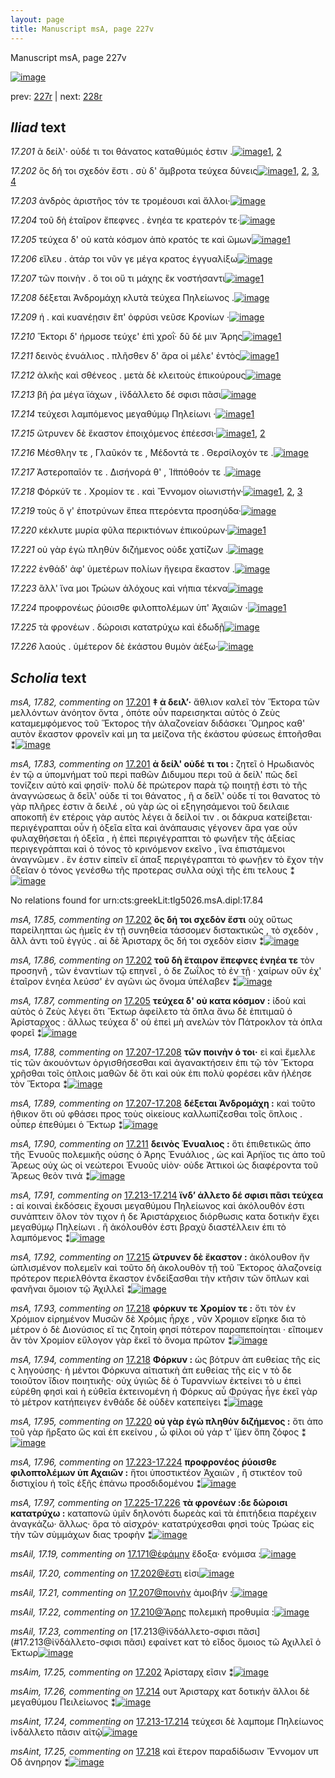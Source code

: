 ```yaml
---
layout: page
title: Manuscript msA, page 227v
---
```


Manuscript msA, page 227v

[![image](http://www.homermultitext.org/iipsrv?OBJ=IIP,1.0&FIF=/project/homer/pyramidal/deepzoom/hmt/vaimg/2017a/VA227VN_0729.tif&WID=100&CVT=JPEG)](http://www.homermultitext.org/ict2/?urn=urn:cite2:hmt:vaimg.2017a:VA227VN_0729)

prev:  [227r](../227r/) | next:  [228r](../228r/)

## *Iliad* text

*17.201* <a id="17.201"/> ᾶ δείλ'· οὐδέ τι τοι θάνατος καταθύμιός ἐστιν .[![image](http://www.homermultitext.org/iipsrv?OBJ=IIP,1.0&FIF=/project/homer/pyramidal/deepzoom/hmt/vaimg/2017a/VA227VN_0729.tif&RGN=0.493,0.2134,0.393,0.027&WID=1000&CVT=JPEG)](http://www.homermultitext.org/ict2/?urn=urn:cite2:hmt:vaimg.2017a:VA227VN_0729@0.493,0.2134,0.393,0.027)[1](#msA_17.83), [2](#msA_17.82)

*17.202* <a id="17.202"/> ὃς δή τοι σχεδόν ἔστι . σὺ δ' ἄμβροτα τεύχεα δύνεις[![image](http://www.homermultitext.org/iipsrv?OBJ=IIP,1.0&FIF=/project/homer/pyramidal/deepzoom/hmt/vaimg/2017a/VA227VN_0729.tif&RGN=0.491,0.2337,0.41,0.0323&WID=1000&CVT=JPEG)](http://www.homermultitext.org/ict2/?urn=urn:cite2:hmt:vaimg.2017a:VA227VN_0729@0.491,0.2337,0.41,0.0323)[1](#msA_17.86), [2](#msA_17.85), [3](#msAim_17.25), [4](#msAil_17.20)

*17.203* <a id="17.203"/> ἀνδρὸς ἀριστῆος τόν τε τρομέουσι καὶ ἄλλοι·[![image](http://www.homermultitext.org/iipsrv?OBJ=IIP,1.0&FIF=/project/homer/pyramidal/deepzoom/hmt/vaimg/2017a/VA227VN_0729.tif&RGN=0.491,0.2554,0.363,0.0233&WID=1000&CVT=JPEG)](http://www.homermultitext.org/ict2/?urn=urn:cite2:hmt:vaimg.2017a:VA227VN_0729@0.491,0.2554,0.363,0.0233)

*17.204* <a id="17.204"/> τοῦ δὴ ἑταῖρον ἔπεφνες . ἐνηέα τε κρατερόν τε·[![image](http://www.homermultitext.org/iipsrv?OBJ=IIP,1.0&FIF=/project/homer/pyramidal/deepzoom/hmt/vaimg/2017a/VA227VN_0729.tif&RGN=0.49,0.2735,0.401,0.0263&WID=1000&CVT=JPEG)](http://www.homermultitext.org/ict2/?urn=urn:cite2:hmt:vaimg.2017a:VA227VN_0729@0.49,0.2735,0.401,0.0263)

*17.205* <a id="17.205"/> τεύχεα δ' οὐ κατὰ κόσμον ἀπὸ κρατός τε καὶ ὤμων[![image](http://www.homermultitext.org/iipsrv?OBJ=IIP,1.0&FIF=/project/homer/pyramidal/deepzoom/hmt/vaimg/2017a/VA227VN_0729.tif&RGN=0.488,0.2915,0.412,0.0263&WID=1000&CVT=JPEG)](http://www.homermultitext.org/ict2/?urn=urn:cite2:hmt:vaimg.2017a:VA227VN_0729@0.488,0.2915,0.412,0.0263)[1](#msA_17.87)

*17.206* <a id="17.206"/> εἵλευ . ἀτάρ τοι νῦν γε μέγα κρατος ἐγγυαλίξω[![image](http://www.homermultitext.org/iipsrv?OBJ=IIP,1.0&FIF=/project/homer/pyramidal/deepzoom/hmt/vaimg/2017a/VA227VN_0729.tif&RGN=0.49,0.3088,0.4,0.0316&WID=1000&CVT=JPEG)](http://www.homermultitext.org/ict2/?urn=urn:cite2:hmt:vaimg.2017a:VA227VN_0729@0.49,0.3088,0.4,0.0316)

*17.207* <a id="17.207"/> τῶν ποινὴν . ὅ τοι οὔ τι μάχης ἒκ νοστήσαντι[![image](http://www.homermultitext.org/iipsrv?OBJ=IIP,1.0&FIF=/project/homer/pyramidal/deepzoom/hmt/vaimg/2017a/VA227VN_0729.tif&RGN=0.484,0.3328,0.383,0.0248&WID=1000&CVT=JPEG)](http://www.homermultitext.org/ict2/?urn=urn:cite2:hmt:vaimg.2017a:VA227VN_0729@0.484,0.3328,0.383,0.0248)[1](#msAil_17.21)

*17.208* <a id="17.208"/> δέξεται Ἀνδρομάχη κλυτὰ τεύχεα Πηλείωνος .[![image](http://www.homermultitext.org/iipsrv?OBJ=IIP,1.0&FIF=/project/homer/pyramidal/deepzoom/hmt/vaimg/2017a/VA227VN_0729.tif&RGN=0.487,0.3486,0.4,0.0248&WID=1000&CVT=JPEG)](http://www.homermultitext.org/ict2/?urn=urn:cite2:hmt:vaimg.2017a:VA227VN_0729@0.487,0.3486,0.4,0.0248)

*17.209* <a id="17.209"/> ή . καὶ κυανέῃσιν ἒπ' ὀφρύσι νεῦσε Κρονίων ·[![image](http://www.homermultitext.org/iipsrv?OBJ=IIP,1.0&FIF=/project/homer/pyramidal/deepzoom/hmt/vaimg/2017a/VA227VN_0729.tif&RGN=0.484,0.3651,0.385,0.0248&WID=1000&CVT=JPEG)](http://www.homermultitext.org/ict2/?urn=urn:cite2:hmt:vaimg.2017a:VA227VN_0729@0.484,0.3651,0.385,0.0248)

*17.210* <a id="17.210"/> Ἕκτορι δ' ήρμοσε τεύχε' ἐπὶ χροῒ· δῦ δέ μιν Ἄρης[![image](http://www.homermultitext.org/iipsrv?OBJ=IIP,1.0&FIF=/project/homer/pyramidal/deepzoom/hmt/vaimg/2017a/VA227VN_0729.tif&RGN=0.483,0.3847,0.42,0.0248&WID=1000&CVT=JPEG)](http://www.homermultitext.org/ict2/?urn=urn:cite2:hmt:vaimg.2017a:VA227VN_0729@0.483,0.3847,0.42,0.0248)[1](#msAil_17.22)

*17.211* <a id="17.211"/> δεινὸς ἐνυάλιος . πλῆσθεν δ' ἄρα οἱ μέλε' ἐντὸς[![image](http://www.homermultitext.org/iipsrv?OBJ=IIP,1.0&FIF=/project/homer/pyramidal/deepzoom/hmt/vaimg/2017a/VA227VN_0729.tif&RGN=0.483,0.405,0.403,0.0248&WID=1000&CVT=JPEG)](http://www.homermultitext.org/ict2/?urn=urn:cite2:hmt:vaimg.2017a:VA227VN_0729@0.483,0.405,0.403,0.0248)[1](#msA_17.90)

*17.212* <a id="17.212"/> ἀλκῆς καὶ σθένεος . μετὰ δὲ κλειτοὺς ἐπικούρους[![image](http://www.homermultitext.org/iipsrv?OBJ=IIP,1.0&FIF=/project/homer/pyramidal/deepzoom/hmt/vaimg/2017a/VA227VN_0729.tif&RGN=0.486,0.4252,0.416,0.0248&WID=1000&CVT=JPEG)](http://www.homermultitext.org/ict2/?urn=urn:cite2:hmt:vaimg.2017a:VA227VN_0729@0.486,0.4252,0.416,0.0248)

*17.213* <a id="17.213"/> βῆ ῥα μέγα ϊάχων , ἰ̈νδάλλετο δέ σφισι πᾶσι[![image](http://www.homermultitext.org/iipsrv?OBJ=IIP,1.0&FIF=/project/homer/pyramidal/deepzoom/hmt/vaimg/2017a/VA227VN_0729.tif&RGN=0.485,0.444,0.359,0.0248&WID=1000&CVT=JPEG)](http://www.homermultitext.org/ict2/?urn=urn:cite2:hmt:vaimg.2017a:VA227VN_0729@0.485,0.444,0.359,0.0248)

*17.214* <a id="17.214"/> τεύχεσι λαμπόμενος μεγαθύμῳ Πηλείωνι ·[![image](http://www.homermultitext.org/iipsrv?OBJ=IIP,1.0&FIF=/project/homer/pyramidal/deepzoom/hmt/vaimg/2017a/VA227VN_0729.tif&RGN=0.484,0.4636,0.398,0.0248&WID=1000&CVT=JPEG)](http://www.homermultitext.org/ict2/?urn=urn:cite2:hmt:vaimg.2017a:VA227VN_0729@0.484,0.4636,0.398,0.0248)[1](#msAim_17.26)

*17.215* <a id="17.215"/> ὤτρυνεν δὲ ἕκαστον ἐποιχόμενος ἐπέεσσι·[![image](http://www.homermultitext.org/iipsrv?OBJ=IIP,1.0&FIF=/project/homer/pyramidal/deepzoom/hmt/vaimg/2017a/VA227VN_0729.tif&RGN=0.483,0.4823,0.383,0.0248&WID=1000&CVT=JPEG)](http://www.homermultitext.org/ict2/?urn=urn:cite2:hmt:vaimg.2017a:VA227VN_0729@0.483,0.4823,0.383,0.0248)[1](#msAil_17.24), [2](#msA_17.92)

*17.216* <a id="17.216"/> Μέσθλην τε , Γλαῦκόν τε , Μέδοντά τε . Θερσίλοχόν τε .[![image](http://www.homermultitext.org/iipsrv?OBJ=IIP,1.0&FIF=/project/homer/pyramidal/deepzoom/hmt/vaimg/2017a/VA227VN_0729.tif&RGN=0.491,0.5004,0.419,0.0248&WID=1000&CVT=JPEG)](http://www.homermultitext.org/ict2/?urn=urn:cite2:hmt:vaimg.2017a:VA227VN_0729@0.491,0.5004,0.419,0.0248)

*17.217* <a id="17.217"/> Ἀστεροπαῖόν τε . Δισήνορά θ' , Ἱ̈ππόθοόν τε .[![image](http://www.homermultitext.org/iipsrv?OBJ=IIP,1.0&FIF=/project/homer/pyramidal/deepzoom/hmt/vaimg/2017a/VA227VN_0729.tif&RGN=0.484,0.5192,0.376,0.0248&WID=1000&CVT=JPEG)](http://www.homermultitext.org/ict2/?urn=urn:cite2:hmt:vaimg.2017a:VA227VN_0729@0.484,0.5192,0.376,0.0248)

*17.218* <a id="17.218"/> Φόρκύ̆ν τε . Χρομίον τε . καὶ Ἔννομον οἰωνιστήν·[![image](http://www.homermultitext.org/iipsrv?OBJ=IIP,1.0&FIF=/project/homer/pyramidal/deepzoom/hmt/vaimg/2017a/VA227VN_0729.tif&RGN=0.485,0.5357,0.412,0.0248&WID=1000&CVT=JPEG)](http://www.homermultitext.org/ict2/?urn=urn:cite2:hmt:vaimg.2017a:VA227VN_0729@0.485,0.5357,0.412,0.0248)[1](#msA_17.93), [2](#msA_17.94), [3](#msAint_17.25)

*17.219* <a id="17.219"/> τοὺς ὅ γ' ἐποτρύνων ἔπεα πτερόεντα προσηύδα·[![image](http://www.homermultitext.org/iipsrv?OBJ=IIP,1.0&FIF=/project/homer/pyramidal/deepzoom/hmt/vaimg/2017a/VA227VN_0729.tif&RGN=0.485,0.556,0.412,0.0248&WID=1000&CVT=JPEG)](http://www.homermultitext.org/ict2/?urn=urn:cite2:hmt:vaimg.2017a:VA227VN_0729@0.485,0.556,0.412,0.0248)

*17.220* <a id="17.220"/> κέκλυτε μυρία φῦλα περικτιόνων ἐπικούρων·[![image](http://www.homermultitext.org/iipsrv?OBJ=IIP,1.0&FIF=/project/homer/pyramidal/deepzoom/hmt/vaimg/2017a/VA227VN_0729.tif&RGN=0.484,0.574,0.412,0.0248&WID=1000&CVT=JPEG)](http://www.homermultitext.org/ict2/?urn=urn:cite2:hmt:vaimg.2017a:VA227VN_0729@0.484,0.574,0.412,0.0248)[1](#msA_17.95)

*17.221* <a id="17.221"/> οὐ γὰρ ἐγὼ πληθὺν διζήμενος οὐδε χατίζων .[![image](http://www.homermultitext.org/iipsrv?OBJ=IIP,1.0&FIF=/project/homer/pyramidal/deepzoom/hmt/vaimg/2017a/VA227VN_0729.tif&RGN=0.485,0.5943,0.394,0.0248&WID=1000&CVT=JPEG)](http://www.homermultitext.org/ict2/?urn=urn:cite2:hmt:vaimg.2017a:VA227VN_0729@0.485,0.5943,0.394,0.0248)

*17.222* <a id="17.222"/> ἐνθάδ' ἀφ' ὑμετέρων πολίων ἤγειρα ἕκαστον .[![image](http://www.homermultitext.org/iipsrv?OBJ=IIP,1.0&FIF=/project/homer/pyramidal/deepzoom/hmt/vaimg/2017a/VA227VN_0729.tif&RGN=0.487,0.6138,0.394,0.0248&WID=1000&CVT=JPEG)](http://www.homermultitext.org/ict2/?urn=urn:cite2:hmt:vaimg.2017a:VA227VN_0729@0.487,0.6138,0.394,0.0248)

*17.223* <a id="17.223"/> ἂλλ' ἵνα μοι Τρώων ἀλόχους καὶ νήπια τέκνα[![image](http://www.homermultitext.org/iipsrv?OBJ=IIP,1.0&FIF=/project/homer/pyramidal/deepzoom/hmt/vaimg/2017a/VA227VN_0729.tif&RGN=0.484,0.6311,0.394,0.0248&WID=1000&CVT=JPEG)](http://www.homermultitext.org/ict2/?urn=urn:cite2:hmt:vaimg.2017a:VA227VN_0729@0.484,0.6311,0.394,0.0248)

*17.224* <a id="17.224"/> προφρονέως ῥύοισθε φιλοπτολέμων ὑπ' Ἀχαιῶν ·[![image](http://www.homermultitext.org/iipsrv?OBJ=IIP,1.0&FIF=/project/homer/pyramidal/deepzoom/hmt/vaimg/2017a/VA227VN_0729.tif&RGN=0.484,0.6506,0.413,0.0248&WID=1000&CVT=JPEG)](http://www.homermultitext.org/ict2/?urn=urn:cite2:hmt:vaimg.2017a:VA227VN_0729@0.484,0.6506,0.413,0.0248)[1](#msAil_17.25)

*17.225* <a id="17.225"/> τὰ φρονέων . δώροισι κατατρύχω καὶ ἐδωδῇ[![image](http://www.homermultitext.org/iipsrv?OBJ=IIP,1.0&FIF=/project/homer/pyramidal/deepzoom/hmt/vaimg/2017a/VA227VN_0729.tif&RGN=0.481,0.6694,0.39,0.0278&WID=1000&CVT=JPEG)](http://www.homermultitext.org/ict2/?urn=urn:cite2:hmt:vaimg.2017a:VA227VN_0729@0.481,0.6694,0.39,0.0278)

*17.226* <a id="17.226"/> λαούς . ὑμέτερον δὲ ἑκάστου θυμὸν ἀέξω·[![image](http://www.homermultitext.org/iipsrv?OBJ=IIP,1.0&FIF=/project/homer/pyramidal/deepzoom/hmt/vaimg/2017a/VA227VN_0729.tif&RGN=0.486,0.6882,0.365,0.0278&WID=1000&CVT=JPEG)](http://www.homermultitext.org/ict2/?urn=urn:cite2:hmt:vaimg.2017a:VA227VN_0729@0.486,0.6882,0.365,0.0278)

## *Scholia* text

*msA, 17.82, commenting on* [17.201](#17.201)  <a id="msA_17.82"/> **‡ ἀ δειλ’·** ἄθλιον καλεῖ τὸν Ἕκτορα τῶν μελλόντων ἀνόητον ὄντα , ὁπότε οὖν παρεισηκται αὐτὸς ὁ Ζεὺς καταμεμφόμενος τοῦ Ἕκτορος τὴν ἀλαζονείαν διδάσκει Ὅμηρος καθ' αυτὸν ἕκαστον φρονεῖν καὶ μη τα μείζονα τῆς ἑκάστου φύσεως ἐπτοῆσθαι ⁑[![image](http://www.homermultitext.org/iipsrv?OBJ=IIP,1.0&FIF=/project/homer/pyramidal/deepzoom/hmt/vaimg/2017a/VA227VN_0729.tif&RGN=0.239,0.1029,0.689,0.0331&WID=1000&CVT=JPEG)](http://www.homermultitext.org/ict2/?urn=urn:cite2:hmt:vaimg.2017a:VA227VN_0729@0.239,0.1029,0.689,0.0331)

*msA, 17.83, commenting on* [17.201](#17.201)  <a id="msA_17.83"/> **ἀ δείλ' οὐδέ τι τοι :** ζητεῖ ὁ Ηρωδιανὸς ἐν τῷ α ὑπομνήματ τοῦ περὶ παθῶν Διδυμου περι τοῦ ἀ δείλ' πῶς δεῖ τονίζειν αὐτὸ καὶ φησί̀ν· πολὺ δὲ πρώτερον παρὰ τῷ ποιητῇ ἐστι τὸ τῆς ἀναγνώσεως ᾶ δεῖλ' οὐδε τί τοι θάνατος , ῆ α δεῖλ' οὐδε τί τοι θανατος τὸ γὰρ πλῆρες ἐστιν ᾶ δειλέ , οὐ γὰρ ὡς οἱ εξηγησάμενοι τοῦ δειλαιε αποκοπῆ ἐν ετέροις γὰρ αυτὸς λέγει ᾶ δείλοί τιν . οι δάκρυα κατείβεται· περιγέγραπται οὖν ἡ ὀξεῖα εῖτα καὶ ἀνάπαυσις γέγονεν ἄρα γαε οὖν φυλαχθήσεται ἡ ὀξεῖα , ἠ ἐπεὶ περιγέγραπται τὸ φωνῆεν τῆς ἀξείας περιγεγράπται καὶ ὁ τόνος τὸ κρινόμενον εκεῖνο , ἵνα ἐπιστάμενοι ἀναγνῶμεν . ἕν ἐστιν εἰπεῖν εἴ άπαξ περιγέγραπται τὸ φωνῇεν τὸ ἔχον τὴν ὀξεῖαν ὁ τόνος γενέσθω τῆς προτερας συλλα οὐχὶ τῆς ἐπι τελους ⁑[![image](http://www.homermultitext.org/iipsrv?OBJ=IIP,1.0&FIF=/project/homer/pyramidal/deepzoom/hmt/vaimg/2017a/VA227VN_0729.tif&RGN=0.231,0.124,0.692,0.0654&WID=1000&CVT=JPEG)](http://www.homermultitext.org/ict2/?urn=urn:cite2:hmt:vaimg.2017a:VA227VN_0729@0.231,0.124,0.692,0.0654)

No relations found for urn:cts:greekLit:tlg5026.msA.dipl:17.84

*msA, 17.85, commenting on* [17.202](#17.202)  <a id="msA_17.85"/> **ὃς δή τοι σχεδὸν ἔστι** οὐχ οὕτως παρείληπται ὡς ἡμεῖς ἐν τῇ συνηθεία τάσσομεν διστακτικῶς , τὸ σχεδὸν , ἂλλ ἀντι τοῦ ἐγγύς . αἱ δὲ Ἀρισταρχ ὃς δή τοι σχεδὸν εἰσιν ⁑[![image](http://www.homermultitext.org/iipsrv?OBJ=IIP,1.0&FIF=/project/homer/pyramidal/deepzoom/hmt/vaimg/2017a/VA227VN_0729.tif&RGN=0.232,0.2104,0.225,0.0473&WID=1000&CVT=JPEG)](http://www.homermultitext.org/ict2/?urn=urn:cite2:hmt:vaimg.2017a:VA227VN_0729@0.232,0.2104,0.225,0.0473)

*msA, 17.86, commenting on* [17.202](#17.202)  <a id="msA_17.86"/> **τοῦ δὴ ἕταιρον ἔπεφνες ἐνηέα τε** τὸν προσηνῆ , τῶν ἐναντίων τῷ επηνεῖ , ὁ δε Ζωΐλος τὸ ἐν τῇ · χαίρων οὕν ἐχ' ἑταῖρον ἐνηέα λεύσσ' ἐν αγῶνι ὡς ὄνομα ὑπέλαβεν ⁑[![image](http://www.homermultitext.org/iipsrv?OBJ=IIP,1.0&FIF=/project/homer/pyramidal/deepzoom/hmt/vaimg/2017a/VA227VN_0729.tif&RGN=0.222,0.2562,0.239,0.0563&WID=1000&CVT=JPEG)](http://www.homermultitext.org/ict2/?urn=urn:cite2:hmt:vaimg.2017a:VA227VN_0729@0.222,0.2562,0.239,0.0563)

*msA, 17.87, commenting on* [17.205](#17.205)  <a id="msA_17.87"/> **τεύχεα δ' οὐ κατα κόσμον :** ἰδοὺ καὶ αὐτὸς ὁ Ζεὺς λέγει ὅτι Ἕκτωρ ἀφείλετο τὰ ὄπλα ἄνω δὲ ἐπιτιμαῦ ὁ Ἀρίσταρχος : ἄλλως τεύχεα δ' οὐ ἐπεὶ μὴ ανελὼν τὸν Πάτροκλον τὰ όπλα φορεῖ ⁑[![image](http://www.homermultitext.org/iipsrv?OBJ=IIP,1.0&FIF=/project/homer/pyramidal/deepzoom/hmt/vaimg/2017a/VA227VN_0729.tif&RGN=0.217,0.3148,0.233,0.0586&WID=1000&CVT=JPEG)](http://www.homermultitext.org/ict2/?urn=urn:cite2:hmt:vaimg.2017a:VA227VN_0729@0.217,0.3148,0.233,0.0586)

*msA, 17.88, commenting on* [17.207-17.208](#17.207-17.208)  <a id="msA_17.88"/> **τῶν ποινὴν ό τοι·** εἰ καὶ ἔμελλε τίς τῶν ἀκουόντων ὀργισθήσεσθαι καὶ ἀγανακτήσειν ἐπι τῷ τὸν Ἕκτορα χρῆσθαι τοῖς όπλοις μαθῶν δὲ ὅτι καὶ οὐκ ἐπι πολὺ φορέσει κἂν ἠλέησε τὸν Ἕκτορα ⁑[![image](http://www.homermultitext.org/iipsrv?OBJ=IIP,1.0&FIF=/project/homer/pyramidal/deepzoom/hmt/vaimg/2017a/VA227VN_0729.tif&RGN=0.222,0.3696,0.228,0.0609&WID=1000&CVT=JPEG)](http://www.homermultitext.org/ict2/?urn=urn:cite2:hmt:vaimg.2017a:VA227VN_0729@0.222,0.3696,0.228,0.0609)

*msA, 17.89, commenting on* [17.207-17.208](#17.207-17.208)  <a id="msA_17.89"/> **δέξεται Ἀνδρομάχη :** καὶ τοῦτο ἠθικον ὅτι οὐ φθάσει προς τοὺς οἰκείους καλλωπίζεσθαι τοῖς ὅπλοις . οὗπερ ἐπεθύμει ὁ Ἕκτωρ ⁑[![image](http://www.homermultitext.org/iipsrv?OBJ=IIP,1.0&FIF=/project/homer/pyramidal/deepzoom/hmt/vaimg/2017a/VA227VN_0729.tif&RGN=0.214,0.4267,0.237,0.0368&WID=1000&CVT=JPEG)](http://www.homermultitext.org/ict2/?urn=urn:cite2:hmt:vaimg.2017a:VA227VN_0729@0.214,0.4267,0.237,0.0368)

*msA, 17.90, commenting on* [17.211](#17.211)  <a id="msA_17.90"/> **δεινὸς Ἐνυαλιος :** ὅτι ἐπιθετικῶς ἀπο τῆς Ἐνυοῦς πολεμικῆς ούσης ὁ Άρης Ἐνυάλιος , ὡς καὶ Ἀρήϊος τις ἀπο τοῦ Ἄρεως οὐχ ὡς οἱ νεώτεροι Ἐνυοῦς υἱὸν· οὐδε Ἀττικοὶ ὡς διαφέροντα τοῦ Ἄρεως θεὸν τινά ⁑[![image](http://www.homermultitext.org/iipsrv?OBJ=IIP,1.0&FIF=/project/homer/pyramidal/deepzoom/hmt/vaimg/2017a/VA227VN_0729.tif&RGN=0.21,0.4606,0.238,0.0646&WID=1000&CVT=JPEG)](http://www.homermultitext.org/ict2/?urn=urn:cite2:hmt:vaimg.2017a:VA227VN_0729@0.21,0.4606,0.238,0.0646)

*msA, 17.91, commenting on* [17.213-17.214](#17.213-17.214)  <a id="msA_17.91"/> **ϊνδ’ άλλετο δέ σφισι πᾶσι τεύχεα :** αἱ κοιναὶ ἐκδόσεις ἔχουσι μεγαθύμου Πηλείωνος καὶ ἀκόλουθόν ἐστι συνάπτειν ὅλον τὸν τιχον ἡ δε Ἀριστάρχειος διόρθωσις κατα δοτικὴν ἔχει μεγαθύμῳ Πηλείωνι . ἢ ἀκόλουθόν ἐστι βραχὺ διαστέλλειν ἐπι τὸ λαμπόμενος ⁑[![image](http://www.homermultitext.org/iipsrv?OBJ=IIP,1.0&FIF=/project/homer/pyramidal/deepzoom/hmt/vaimg/2017a/VA227VN_0729.tif&RGN=0.204,0.5207,0.253,0.0706&WID=1000&CVT=JPEG)](http://www.homermultitext.org/ict2/?urn=urn:cite2:hmt:vaimg.2017a:VA227VN_0729@0.204,0.5207,0.253,0.0706)

*msA, 17.92, commenting on* [17.215](#17.215)  <a id="msA_17.92"/> **ὤτρυνεν δὲ ἕκαστον :** ἀκόλουθον ἤν ὡπλισμένον πολεμεῖν καὶ τοῦτο δὴ ἀκολουθὸν τῇ τοῦ Ἕκτορος ἀλαζονείᾳ πρότερον περιελθόντα ἕκαστον ἐνδείξασθαι τὴν κτῆσιν τῶν ὅπλων καὶ φανῆναι ὅμοιον τῷ Ἀχιλλεῖ ⁑[![image](http://www.homermultitext.org/iipsrv?OBJ=IIP,1.0&FIF=/project/homer/pyramidal/deepzoom/hmt/vaimg/2017a/VA227VN_0729.tif&RGN=0.215,0.5883,0.251,0.0729&WID=1000&CVT=JPEG)](http://www.homermultitext.org/ict2/?urn=urn:cite2:hmt:vaimg.2017a:VA227VN_0729@0.215,0.5883,0.251,0.0729)

*msA, 17.93, commenting on* [17.218](#17.218)  <a id="msA_17.93"/> **φόρκυν τε Χρομίον τε :** ὅτι τὸν ἐν Χρόμιον εἰρημένον Μυσῶν δὲ Χρόμις ἦρχε , νῦν Χρομιον εἴρηκε δια τὸ μέτρον ὁ δὲ Διονύσιος εἴ τις ζητοίη φησί πότερον παραπεποίηται · εἴποιμεν ἂν τὸν Χρομίον εὔλογον γὰρ ἔκεῖ τὸ ὄνομα πρῶτον ⁑[![image](http://www.homermultitext.org/iipsrv?OBJ=IIP,1.0&FIF=/project/homer/pyramidal/deepzoom/hmt/vaimg/2017a/VA227VN_0729.tif&RGN=0.218,0.6566,0.237,0.0714&WID=1000&CVT=JPEG)](http://www.homermultitext.org/ict2/?urn=urn:cite2:hmt:vaimg.2017a:VA227VN_0729@0.218,0.6566,0.237,0.0714)

*msA, 17.94, commenting on* [17.218](#17.218)  <a id="msA_17.94"/> **Φόρκυν :** ὡς βότρυν ἀπ ευθείας τῆς εἰς ς ληγούσης· ἡ μέντοι Φόρκυνα αἰτιατικὴ ἀπ ευθείας τῆς εἰς ν τὸ δε τοιοῦτον ἴδιον ποιητικῆς· οὐχ ὑγιῶς δὲ ὁ Τυραννίων ἐκτείνει τὸ υ ἐπεὶ εὐρέθη φησὶ καὶ ἡ εὐθεῖα ἐκτεινομένη ἡ Φόρκυς αὖ Φρύγας ἦγε ἐκεῖ γὰρ τὸ μέτρον κατήπειγεν ἐνθάδε δὲ οὐδὲν κατεπείγει ⁑[![image](http://www.homermultitext.org/iipsrv?OBJ=IIP,1.0&FIF=/project/homer/pyramidal/deepzoom/hmt/vaimg/2017a/VA227VN_0729.tif&RGN=0.239,0.7168,0.684,0.0376&WID=1000&CVT=JPEG)](http://www.homermultitext.org/ict2/?urn=urn:cite2:hmt:vaimg.2017a:VA227VN_0729@0.239,0.7168,0.684,0.0376)

*msA, 17.95, commenting on* [17.220](#17.220)  <a id="msA_17.95"/> **οὐ γὰρ ἐγὼ πληθὺν διζήμενος :** ὅτι ἀπο τοῦ γὰρ ἤρξατο ὥς καὶ ἐπ εκείνου , ὦ φίλοι οὐ γάρ τ' ἴ̈μεν ὅπη ζόφος ⁑[![image](http://www.homermultitext.org/iipsrv?OBJ=IIP,1.0&FIF=/project/homer/pyramidal/deepzoom/hmt/vaimg/2017a/VA227VN_0729.tif&RGN=0.233,0.74,0.645,0.0293&WID=1000&CVT=JPEG)](http://www.homermultitext.org/ict2/?urn=urn:cite2:hmt:vaimg.2017a:VA227VN_0729@0.233,0.74,0.645,0.0293)

*msA, 17.96, commenting on* [17.223-17.224](#17.223-17.224)  <a id="msA_17.96"/> **προφρονέoς ῥύοισθε φιλοπτολέμων ὑπ Αχαιῶν :** ἥτοι ὑποστικτέον Ἀχαιῶν , ἢ στικτέον τοῦ διστιχίου ἠ τοῖς ἑξῆς ἐπάνω προσδιδομένου ⁑[![image](http://www.homermultitext.org/iipsrv?OBJ=IIP,1.0&FIF=/project/homer/pyramidal/deepzoom/hmt/vaimg/2017a/VA227VN_0729.tif&RGN=0.237,0.7596,0.648,0.0285&WID=1000&CVT=JPEG)](http://www.homermultitext.org/ict2/?urn=urn:cite2:hmt:vaimg.2017a:VA227VN_0729@0.237,0.7596,0.648,0.0285)

*msA, 17.97, commenting on* [17.225-17.226](#17.225-17.226)  <a id="msA_17.97"/> **τὰ φρονέων :δε δώροισι κατατρύχω :** καταπονῶ ὑμῖν δηλονότι δωρεὰς καὶ τὰ ἐπιτήδεια παρέχειν ἀναγκάζω· ἄλλως· ὅρα τὸ αἰσχρόν· κατατρύχεσθαι φησὶ τοὺς Τρώας εἰς τὴν τῶν σὺμμάχων διας τροφὴν ⁑[![image](http://www.homermultitext.org/iipsrv?OBJ=IIP,1.0&FIF=/project/homer/pyramidal/deepzoom/hmt/vaimg/2017a/VA227VN_0729.tif&RGN=0.241,0.7761,0.655,0.0263&WID=1000&CVT=JPEG)](http://www.homermultitext.org/ict2/?urn=urn:cite2:hmt:vaimg.2017a:VA227VN_0729@0.241,0.7761,0.655,0.0263)

*msAil, 17.19, commenting on* [17.171@ἐφάμην](#17.171@ἐφάμην)  <a id="msAil_17.19"/> ἔδοξα· ενόμισα :[![image](http://www.homermultitext.org/iipsrv?OBJ=IIP,1.0&FIF=/project/homer/pyramidal/deepzoom/hmt/vaimg/2017a/VA227VN_0729.tif&RGN=0.653,0.2352,0.026,0.0128&WID=1000&CVT=JPEG)](http://www.homermultitext.org/ict2/?urn=urn:cite2:hmt:vaimg.2017a:VA227VN_0729@0.653,0.2352,0.026,0.0128)

*msAil, 17.20, commenting on* [17.202@ἔστι](#17.202@ἔστι)  <a id="msAil_17.20"/> εἰσι[![image](http://www.homermultitext.org/iipsrv?OBJ=IIP,1.0&FIF=/project/homer/pyramidal/deepzoom/hmt/vaimg/2017a/VA227VN_0729.tif&RGN=0.542,0.3253,0.056,0.0135&WID=1000&CVT=JPEG)](http://www.homermultitext.org/ict2/?urn=urn:cite2:hmt:vaimg.2017a:VA227VN_0729@0.542,0.3253,0.056,0.0135)

*msAil, 17.21, commenting on* [17.207@ποινὴν](#17.207@ποινὴν)  <a id="msAil_17.21"/> ἀμοιβήν :[![image](http://www.homermultitext.org/iipsrv?OBJ=IIP,1.0&FIF=/project/homer/pyramidal/deepzoom/hmt/vaimg/2017a/VA227VN_0729.tif&RGN=0.708,0.4388,0.181,0.0188&WID=1000&CVT=JPEG)](http://www.homermultitext.org/ict2/?urn=urn:cite2:hmt:vaimg.2017a:VA227VN_0729@0.708,0.4388,0.181,0.0188)

*msAil, 17.22, commenting on* [17.210@Ἄρης](#17.210@Ἄρης)  <a id="msAil_17.22"/> πολεμικὴ προθυμία :[![image](http://www.homermultitext.org/iipsrv?OBJ=IIP,1.0&FIF=/project/homer/pyramidal/deepzoom/hmt/vaimg/2017a/VA227VN_0729.tif&RGN=0.521,0.4771,0.052,0.0165&WID=1000&CVT=JPEG)](http://www.homermultitext.org/ict2/?urn=urn:cite2:hmt:vaimg.2017a:VA227VN_0729@0.521,0.4771,0.052,0.0165)

*msAil, 17.23, commenting on* [17.213@ἰ̈νδάλλετο-σφισι πᾶσι](#17.213@ἰ̈νδάλλετο-σφισι πᾶσι)  <a id="msAil_17.23"/> εφαίνετ κατ τὸ εῖδος ὅμοιος τῶ Αχιλλεῖ ὁ Έκτωρ[![image](http://www.homermultitext.org/iipsrv?OBJ=IIP,1.0&FIF=/project/homer/pyramidal/deepzoom/hmt/vaimg/2017a/VA227VN_0729.tif&RGN=0.697,0.6627,0.055,0.0158&WID=1000&CVT=JPEG)](http://www.homermultitext.org/ict2/?urn=urn:cite2:hmt:vaimg.2017a:VA227VN_0729@0.697,0.6627,0.055,0.0158)

*msAim, 17.25, commenting on* [17.202](#17.202)  <a id="msAim_17.25"/> Ἀρίσταρχ εῖσιν ⁑[![image](http://www.homermultitext.org/iipsrv?OBJ=IIP,1.0&FIF=/project/homer/pyramidal/deepzoom/hmt/vaimg/2017a/VA227VN_0729.tif&RGN=0.446,0.2382,0.045,0.0308&WID=1000&CVT=JPEG)](http://www.homermultitext.org/ict2/?urn=urn:cite2:hmt:vaimg.2017a:VA227VN_0729@0.446,0.2382,0.045,0.0308)

*msAim, 17.26, commenting on* [17.214](#17.214)  <a id="msAim_17.26"/> ουτ Ἀρισταρχ κατ δοτικήν ἄλλοι δὲ μεγαθύμου Πειλείωνος ⁑[![image](http://www.homermultitext.org/iipsrv?OBJ=IIP,1.0&FIF=/project/homer/pyramidal/deepzoom/hmt/vaimg/2017a/VA227VN_0729.tif&RGN=0.443,0.4688,0.047,0.0639&WID=1000&CVT=JPEG)](http://www.homermultitext.org/ict2/?urn=urn:cite2:hmt:vaimg.2017a:VA227VN_0729@0.443,0.4688,0.047,0.0639)

*msAint, 17.24, commenting on* [17.213-17.214](#17.213-17.214)  <a id="msAint_17.24"/> τεύχεσι δὲ λαμπoμε Πηλείωνος ἰνδάλλετο πᾶσιν αἰτῷ[![image](http://www.homermultitext.org/iipsrv?OBJ=IIP,1.0&FIF=/project/homer/pyramidal/deepzoom/hmt/vaimg/2017a/VA227VN_0729.tif&RGN=0.867,0.4576,0.069,0.0443&WID=1000&CVT=JPEG)](http://www.homermultitext.org/ict2/?urn=urn:cite2:hmt:vaimg.2017a:VA227VN_0729@0.867,0.4576,0.069,0.0443)

*msAint, 17.25, commenting on* [17.218](#17.218)  <a id="msAint_17.25"/> καὶ ἕτερον παραδίδωσιν Ἔννομον υπ Οδ ἀνηρηον ⁑[![image](http://www.homermultitext.org/iipsrv?OBJ=IIP,1.0&FIF=/project/homer/pyramidal/deepzoom/hmt/vaimg/2017a/VA227VN_0729.tif&RGN=0.888,0.5319,0.048,0.0541&WID=1000&CVT=JPEG)](http://www.homermultitext.org/ict2/?urn=urn:cite2:hmt:vaimg.2017a:VA227VN_0729@0.888,0.5319,0.048,0.0541)
